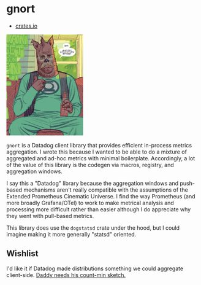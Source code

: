 # gnort

- [crates.io](https://crates.io/crates/gnort)

<img src="gnort.webp" alt="alien dog named G-n-o-r-t looking nonplussed" width="200"/>

`gnort` is a Datadog client library that provides efficient in-process metrics aggregation. I wrote this because I wanted to be able to do a mixture of aggregated and ad-hoc metrics with minimal boilerplate. Accordingly, a lot of the value of this library is the codegen via macros, registry, and aggregation windows.

I say this a "Datadog" library because the aggregation windows and push-based mechanisms aren't really compatible with the assumptions of the Extended Prometheus Cinematic Universe. I find the way Prometheus (and more broadly Grafana/OTel) to work to make metrical analysis and processing more difficult rather than easier although I do appreciate why they went with pull-based metrics.

This library does use the `dogstatsd` crate under the hood, but I could imagine making it more generally "statsd" oriented.

## Wishlist

I'd like it if Datadog made distributions something we could aggregate client-side. [Daddy needs his count-min sketch.](https://dsf.berkeley.edu/cs286/papers/countmin-latin2004.pdf)
